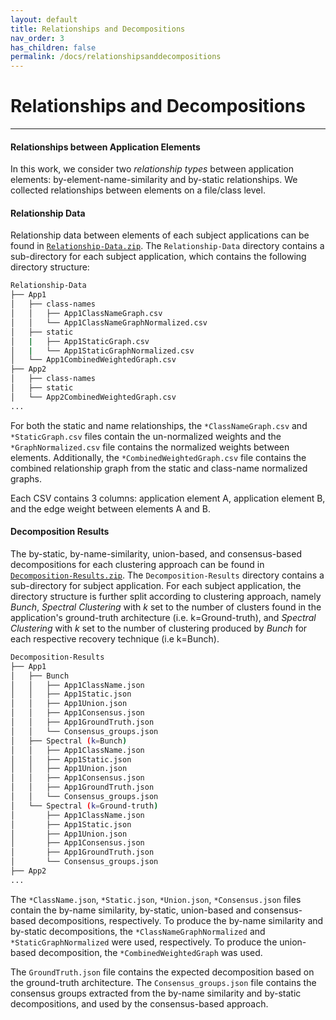 ```yaml
---
layout: default
title: Relationships and Decompositions
nav_order: 3
has_children: false
permalink: /docs/relationshipsanddecompositions
---
```


# Relationships and Decompositions
---

#### Relationships between Application Elements

In this work, we consider two *relationship types* between application elements: by-element-name-similarity and by-static relationships. We collected relationships between elements on a file/class level.

#### Relationship Data

Relationship data between elements of each subject applications can be found in [`Relationship-Data.zip`](../assets/data/Relationship-Data.zip).
The `Relationship-Data` directory contains a sub-directory for each subject application, which contains the following directory structure: 

```bash
Relationship-Data
├── App1
│   ├── class-names
│   │   ├── App1ClassNameGraph.csv
│   │   └── App1ClassNameGraphNormalized.csv
│   ├── static
│   |   ├── App1StaticGraph.csv
│   |   └── App1StaticGraphNormalized.csv
│   └── App1CombinedWeightedGraph.csv
├── App2
│   ├── class-names
│   ├── static
│   └── App2CombinedWeightedGraph.csv
...
```

For both the static and name relationships, the `*ClassNameGraph.csv` and `*StaticGraph.csv` files contain the un-normalized weights and the `*GraphNormalized.csv` file contains the normalized weights between elements.
Additionally, the `*CombinedWeightedGraph.csv` file contains the combined relationship graph from the static and class-name normalized graphs.

Each CSV contains 3 columns: application element A, application element B, and the edge weight between elements A and B.


#### Decomposition Results

The by-static, by-name-similarity, union-based, and consensus-based decompositions for each clustering approach can be found in [`Decomposition-Results.zip`](../assets/data/Decomposition-Results.zip).
The `Decomposition-Results` directory contains a sub-directory for subject application.
For each subject application, the directory structure is further split according to clustering approach, namely *Bunch*, *Spectral Clustering* with *k* set to the number of clusters found in the application's ground-truth architecture (i.e. k=Ground-truth), and *Spectral Clustering* with *k* set to the number of clustering produced by *Bunch* for each respective recovery technique (i.e k=Bunch). 

```bash
Decomposition-Results
├── App1
│   ├── Bunch
│   │   ├── App1ClassName.json
│   │   ├── App1Static.json
│   │   ├── App1Union.json
│   │   ├── App1Consensus.json
│   │   ├── App1GroundTruth.json
│   │   └── Consensus_groups.json
│   ├── Spectral (k=Bunch)
│   │   ├── App1ClassName.json
│   │   ├── App1Static.json
│   │   ├── App1Union.json
│   │   ├── App1Consensus.json
│   │   ├── App1GroundTruth.json
│   │   └── Consensus_groups.json
│   └── Spectral (k=Ground-truth)
│       ├── App1ClassName.json
│       ├── App1Static.json
│       ├── App1Union.json
│       ├── App1Consensus.json
│       ├── App1GroundTruth.json
│       └── Consensus_groups.json
├── App2
...
```

The `*ClassName.json`, `*Static.json`, `*Union.json`, `*Consensus.json` files contain the by-name similarity, by-static, union-based and consensus-based decompositions, respectively. 
To produce the by-name similarity and by-static decompositions, the `*ClassNameGraphNormalized` and `*StaticGraphNormalized` were used, respectively. To produce the union-based decomposition, the `*CombinedWeightedGraph` was used.

The `GroundTruth.json` file contains the expected decomposition based on the ground-truth architecture. The `Consensus_groups.json` file contains the consensus groups extracted from the by-name similarity and by-static decompositions, and used by the consensus-based approach.
